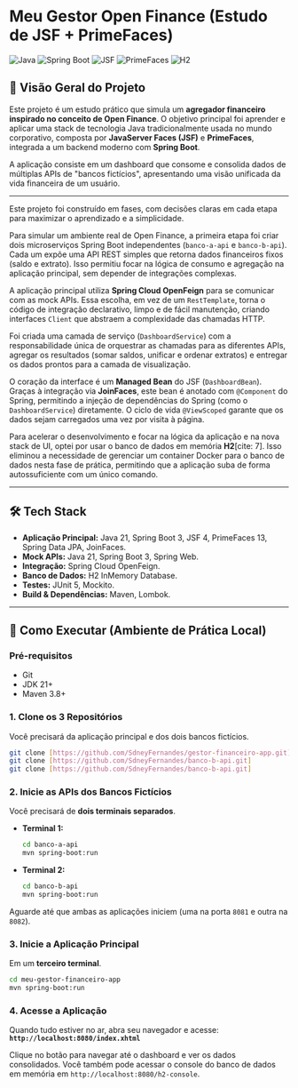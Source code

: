 # Meu Gestor Open Finance (Estudo de JSF + PrimeFaces)

![Java](https://img.shields.io/badge/Java-21-orange.svg)
![Spring Boot](https://img.shields.io/badge/Spring_Boot-3.x-green.svg)
![JSF](https://img.shields.io/badge/JSF-Jakarta_Faces_4-blue.svg)
![PrimeFaces](https://img.shields.io/badge/PrimeFaces-13-blue.svg)
![H2](https://img.shields.io/badge/Database-H2_InMemory-lightgrey.svg)

## 📖 Visão Geral do Projeto

Este projeto é um estudo prático que simula um **agregador financeiro inspirado no conceito de Open Finance**. O objetivo principal foi aprender e aplicar uma stack de tecnologia Java tradicionalmente usada no mundo corporativo, composta por **JavaServer Faces (JSF)** e **PrimeFaces**, integrada a um backend moderno com **Spring Boot**.

A aplicação consiste em um dashboard que consome e consolida dados de múltiplas APIs de "bancos fictícios", apresentando uma visão unificada da vida financeira de um usuário.

---

Este projeto foi construído em fases, com decisões claras em cada etapa para maximizar o aprendizado e a simplicidade.

Para simular um ambiente real de Open Finance, a primeira etapa foi criar dois microserviços Spring Boot independentes (`banco-a-api` e `banco-b-api`). Cada um expõe uma API REST simples que retorna dados financeiros fixos (saldo e extrato). Isso permitiu focar na lógica de consumo e agregação na aplicação principal, sem depender de integrações complexas.

A aplicação principal utiliza **Spring Cloud OpenFeign** para se comunicar com as mock APIs. Essa escolha, em vez de um `RestTemplate`, torna o código de integração declarativo, limpo e de fácil manutenção, criando interfaces `Client` que abstraem a complexidade das chamadas HTTP.

Foi criada uma camada de serviço (`DashboardService`) com a responsabilidade única de orquestrar as chamadas para as diferentes APIs, agregar os resultados (somar saldos, unificar e ordenar extratos) e entregar os dados prontos para a camada de visualização.

O coração da interface é um **Managed Bean** do JSF (`DashboardBean`). Graças à integração via **JoinFaces**, este bean é anotado com `@Component` do Spring, permitindo a injeção de dependências do Spring (como o `DashboardService`) diretamente. O ciclo de vida `@ViewScoped` garante que os dados sejam carregados uma vez por visita à página.

Para acelerar o desenvolvimento e focar na lógica da aplicação e na nova stack de UI, optei por usar o banco de dados em memória **H2**[cite: 7]. Isso eliminou a necessidade de gerenciar um container Docker para o banco de dados nesta fase de prática, permitindo que a aplicação suba de forma autossuficiente com um único comando.

---

## 🛠️ Tech Stack

-   **Aplicação Principal:** Java 21, Spring Boot 3, JSF 4, PrimeFaces 13, Spring Data JPA, JoinFaces.
-   **Mock APIs:** Java 21, Spring Boot 3, Spring Web.
-   **Integração:** Spring Cloud OpenFeign.
-   **Banco de Dados:** H2 InMemory Database.
-   **Testes:** JUnit 5, Mockito.
-   **Build & Dependências:** Maven, Lombok.

---

## 🚀 Como Executar (Ambiente de Prática Local)

### Pré-requisitos
-   Git
-   JDK 21+
-   Maven 3.8+

### 1. Clone os 3 Repositórios
Você precisará da aplicação principal e dos dois bancos fictícios.
```bash
git clone [https://github.com/SdneyFernandes/gestor-financeiro-app.git]
git clone [https://github.com/SdneyFernandes/banco-b-api.git]
git clone [https://github.com/SdneyFernandes/banco-b-api.git]
```

### 2. Inicie as APIs dos Bancos Fictícios
Você precisará de **dois terminais separados**.

* **Terminal 1:**
    ```bash
    cd banco-a-api
    mvn spring-boot:run
    ```

* **Terminal 2:**
    ```bash
    cd banco-b-api
    mvn spring-boot:run
    ```
Aguarde até que ambas as aplicações iniciem (uma na porta `8081` e outra na `8082`).

### 3. Inicie a Aplicação Principal
Em um **terceiro terminal**.
```bash
cd meu-gestor-financeiro-app
mvn spring-boot:run
```

### 4. Acesse a Aplicação
Quando tudo estiver no ar, abra seu navegador e acesse:
**`http://localhost:8080/index.xhtml`**

Clique no botão para navegar até o dashboard e ver os dados consolidados. Você também pode acessar o console do banco de dados em memória em `http://localhost:8080/h2-console`.
